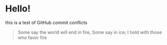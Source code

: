 # Hello!
this is a test of GitHub commit conflicts

> Some say the world will end in fire,
> Some say in ice; I hold with those who favor fire
